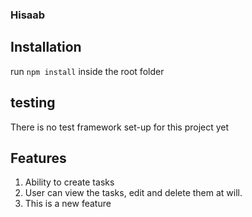 ### Hisaab

## Installation

run `npm install` inside the root folder

## testing

There is no test framework set-up for this project yet

## Features

1. Ability to create tasks
2. User can view the tasks, edit and delete them at will.
3. This is a new feature